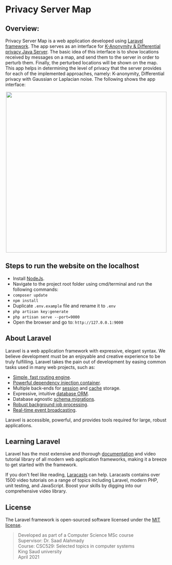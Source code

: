 # Privacy Server Map

## Overview:  

Privacy Server Map is a web application developed using [Laravel framework](https://laravel.com/). The app serves as an interface for [K-Anonymity & Differential privacy Java Server](https://github.com/Mhz95/K-anonymity-DP-Server). The basic idea of this interface is to show locations received by messages on a map, and send them to the server in order to perturb them. Finally, the perturbed locations will be shown on the map. This app helps in determining the level of privacy that the server provides for each of the implemented approaches, namely: K-anonymity, Differential privacy with Gaussian or Laplacian noise. The following shows the app interface:   

<p align="center">
<img src="https://github.com/Mhz95/Privacy-Server-Map/blob/main/preview.gif" width="500">
</p>

## Steps to run the website on the localhost  

- Install [NodeJs](https://nodejs.org/en/download/).  
- Navigate to the project root folder using cmd/terminal and run the following commands:  
- `composer update`
- `npm install`  
- Duplicate `.env.example` file and rename it to `.env`  
- `php artisan key:generate`  
- `php artisan serve --port=9000`
- Open the browser and go to: `http://127.0.0.1:9000`

## About Laravel

Laravel is a web application framework with expressive, elegant syntax. We believe development must be an enjoyable and creative experience to be truly fulfilling. Laravel takes the pain out of development by easing common tasks used in many web projects, such as:

- [Simple, fast routing engine](https://laravel.com/docs/routing).
- [Powerful dependency injection container](https://laravel.com/docs/container).
- Multiple back-ends for [session](https://laravel.com/docs/session) and [cache](https://laravel.com/docs/cache) storage.
- Expressive, intuitive [database ORM](https://laravel.com/docs/eloquent).
- Database agnostic [schema migrations](https://laravel.com/docs/migrations).
- [Robust background job processing](https://laravel.com/docs/queues).
- [Real-time event broadcasting](https://laravel.com/docs/broadcasting).

Laravel is accessible, powerful, and provides tools required for large, robust applications.

## Learning Laravel

Laravel has the most extensive and thorough [documentation](https://laravel.com/docs) and video tutorial library of all modern web application frameworks, making it a breeze to get started with the framework.

If you don't feel like reading, [Laracasts](https://laracasts.com) can help. Laracasts contains over 1500 video tutorials on a range of topics including Laravel, modern PHP, unit testing, and JavaScript. Boost your skills by digging into our comprehensive video library.

## License

The Laravel framework is open-sourced software licensed under the [MIT license](https://opensource.org/licenses/MIT).

> Developed as part of a Computer Science MSc course   
> Supervisor: Dr. Saad Alahmady  
> Course: CSC529: Selected topics in computer systems   
> King Saud university   
> April 2021
